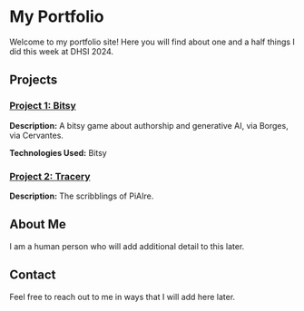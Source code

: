 # My Portfolio

Welcome to my portfolio site! Here you will find about one and a half things I did this week at DHSI 2024.

## Projects

### [Project 1: Bitsy](https://github.com/amysheeran/DHSI-2024/blob/main/piaire_menard_REV.html)
**Description:** A bitsy game about authorship and generative AI, via Borges, via Cervantes.

**Technologies Used:** Bitsy

### [Project 2: Tracery](./projects/weather-app)
**Description:** The scribblings of PiAIre.

## About Me

I am a human person who will add additional detail to this later.

## Contact

Feel free to reach out to me in ways that I will add here later.

